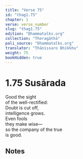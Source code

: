```yaml
---
title: "Verse 75"
id: "thag1.75"
chapter: 1
verse: verse_number
slug: "thag1.75"
edition: "Dhammatalks.org"
collection: "Theragāthā"
pali_source: "Dhammatalks.org"
translator: "Ṭhānissaro Bhikkhu"
weight: 75
bookHidden: true
---
```


# 1.75 Susārada

Good the sight  
of the well-rectified:  
Doubt is cut off,  
intelligence grows.  
Even fools  
they make wise—  
so the company of the true  
is good.  

## Notes